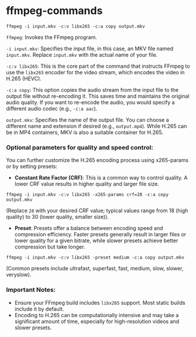 # ffmpeg-commands

```
ffmpeg -i input.mkv -c:v libx265 -c:a copy output.mkv
```

`ffmpeg`: Invokes the FFmpeg program.

`-i input.mkv`: Specifies the input file, in this case, an MKV file named `input.mkv`. Replace `input.mkv` with the actual name of your file.

`-c:v libx265`: This is the core part of the command that instructs FFmpeg to use the `libx265` encoder for the video stream, which encodes the video in H.265 (HEVC).

`-c:a copy`: This option copies the audio stream from the input file to the output file without re-encoding it. This saves time and maintains the original audio quality. If you want to re-encode the audio, you would specify a different audio codec (e.g., `-c:a aac`).

`output.mkv`: Specifies the name of the output file. You can choose a different name and extension if desired (e.g., `output.mp4`). While H.265 can be in MP4 containers, MKV is also a suitable container for H.265.


### Optional parameters for quality and speed control:

You can further customize the H.265 encoding process using x265-params or by setting presets:

- __Constant Rate Factor (CRF)__: This is a common way to control quality. A lower CRF value results in higher quality and larger file size.
```
ffmpeg -i input.mkv -c:v libx265 -x265-params crf=28 -c:a copy output.mkv
```
(Replace `28` with your desired CRF value; typical values range from 18 (high quality) to 30 (lower quality, smaller size)).

- __Preset__: Presets offer a balance between encoding speed and compression efficiency. Faster presets generally result in larger files or lower quality for a given bitrate, while slower presets achieve better compression but take longer.
```
ffmpeg -i input.mkv -c:v libx265 -preset medium -c:a copy output.mkv
```
(Common presets include ultrafast, superfast, fast, medium, slow, slower, veryslow).


### Important Notes:
- Ensure your FFmpeg build includes `libx265` support. Most static builds include it by default.
- Encoding to H.265 can be computationally intensive and may take a significant amount of time, especially for high-resolution videos and slower presets.
